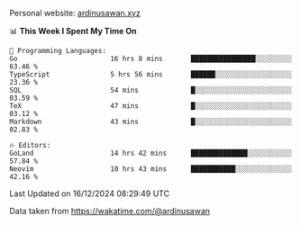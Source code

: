 Personal website: [ardinusawan.xyz](https://ardinusawan.xyz)

<!--START_SECTION:waka-->
📊 **This Week I Spent My Time On** 

```text
💬 Programming Languages: 
Go                       16 hrs 8 mins       ████████████████░░░░░░░░░   63.46 % 
TypeScript               5 hrs 56 mins       ██████░░░░░░░░░░░░░░░░░░░   23.36 % 
SQL                      54 mins             █░░░░░░░░░░░░░░░░░░░░░░░░   03.59 % 
TeX                      47 mins             █░░░░░░░░░░░░░░░░░░░░░░░░   03.12 % 
Markdown                 43 mins             █░░░░░░░░░░░░░░░░░░░░░░░░   02.83 % 

🔥 Editors: 
GoLand                   14 hrs 42 mins      ██████████████░░░░░░░░░░░   57.84 % 
Neovim                   10 hrs 43 mins      ███████████░░░░░░░░░░░░░░   42.16 % 
```


 Last Updated on 16/12/2024 08:29:49 UTC
<!--END_SECTION:waka-->
Data taken from https://wakatime.com/@ardinusawan
